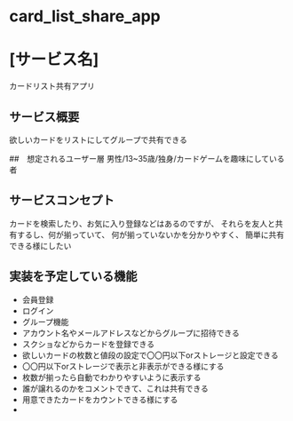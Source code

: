 # card_list_share_app

# [サービス名]
カードリスト共有アプリ

## サービス概要
欲しいカードをリストにしてグループで共有できる

##　想定されるユーザー層
男性/13~35歳/独身/カードゲームを趣味にしている者

## サービスコンセプト
カードを検索したり、お気に入り登録などはあるのですが、
それらを友人と共有するし、何が揃っていて、
何が揃っていないかを分かりやすく、
簡単に共有できる様にしたい

## 実装を予定している機能
* 会員登録
* ログイン
* グループ機能
* アカウント名やメールアドレスなどからグループに招待できる
* スクショなどからカードを登録できる
* 欲しいカードの枚数と値段の設定で〇〇円以下orストレージと設定できる
* 〇〇円以下orストレージで表示と非表示ができる様にする
* 枚数が揃ったら自動でわかりやすいように表示する
* 誰が譲れるのかをコメントできて、これは共有できる
* 用意できたカードをカウントできる様にする
* 
